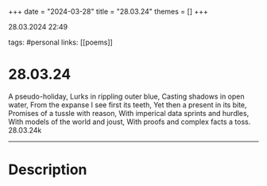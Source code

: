 +++
date = "2024-03-28"
title = "28.03.24"
themes = []
+++

28.03.2024 22:49

tags: #personal
links: [[poems]]

# 28.03.24

A pseudo-holiday,
Lurks in rippling outer blue,
Casting shadows in open water,
From the expanse I see first its teeth,
Yet then a present in its bite,
Promises of a tussle with reason,
With imperical data sprints and hurdles,
With models of the world and joust,
With proofs and complex facts a toss.
28.03.24k

---

# Description

